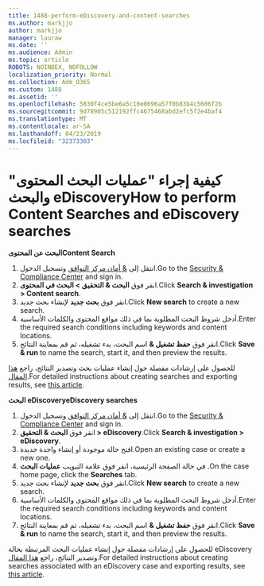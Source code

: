 ```yaml
---
title: 1488-perform-eDiscovery-and-content-searches
ms.author: markjjo
author: markjjo
manager: lauraw
ms.date: ''
ms.audience: Admin
ms.topic: article
ROBOTS: NOINDEX, NOFOLLOW
localization_priority: Normal
ms.collection: Adm_O365
ms.custom: 1488
ms.assetid: ''
ms.openlocfilehash: 5830f4ce5be6a5c10e0696a57f0b83b4c5606f2b
ms.sourcegitcommit: 9d78905c512192ffc4675468abd2efc5f2e4baf4
ms.translationtype: MT
ms.contentlocale: ar-SA
ms.lasthandoff: 04/23/2019
ms.locfileid: "32373303"
---
```

# <a name="how-to-perform-content-searches-and-ediscovery-searches"></a><span data-ttu-id="29fc4-102">كيفية إجراء "عمليات البحث المحتوى" والبحث eDiscovery</span><span class="sxs-lookup"><span data-stu-id="29fc4-102">How to perform Content Searches and eDiscovery searches</span></span>

<span data-ttu-id="29fc4-103">**البحث عن المحتوى**</span><span class="sxs-lookup"><span data-stu-id="29fc4-103">**Content Search**</span></span>

1. <span data-ttu-id="29fc4-104">انتقل إلى [& أمان مركز التوافق](https://protection.office.com) وتسجيل الدخول.</span><span class="sxs-lookup"><span data-stu-id="29fc4-104">Go to the [Security & Compliance Center](https://protection.office.com) and sign in.</span></span>
2. <span data-ttu-id="29fc4-105">انقر فوق **البحث & التحقيق > البحث في المحتوى**.</span><span class="sxs-lookup"><span data-stu-id="29fc4-105">Click **Search & investigation > Content search**.</span></span>
3. <span data-ttu-id="29fc4-106">انقر فوق **بحث جديد** لإنشاء بحث جديد.</span><span class="sxs-lookup"><span data-stu-id="29fc4-106">Click **New search** to create a new search.</span></span>
4. <span data-ttu-id="29fc4-107">أدخل شروط البحث المطلوبة بما في ذلك مواقع المحتوى والكلمات الأساسية.</span><span class="sxs-lookup"><span data-stu-id="29fc4-107">Enter the required search conditions including keywords and content locations.</span></span>  
5. <span data-ttu-id="29fc4-108">انقر فوق **حفظ تشغيل &** اسم البحث، بدء تشغيله، ثم قم بمعاينة النتائج.</span><span class="sxs-lookup"><span data-stu-id="29fc4-108">Click **Save & run** to name the search, start it, and then preview the results.</span></span> 
 
<span data-ttu-id="29fc4-109">للحصول على إرشادات مفصلة حول إنشاء عمليات بحث وتصدير النتائج، راجع [هذا المقال](https://docs.microsoft.com/office365/securitycompliance/content-search).</span><span class="sxs-lookup"><span data-stu-id="29fc4-109">For detailed instructions about creating searches and exporting results, see [this article](https://docs.microsoft.com/office365/securitycompliance/content-search).</span></span>

<span data-ttu-id="29fc4-110">**البحث eDiscovery**</span><span class="sxs-lookup"><span data-stu-id="29fc4-110">**eDiscovery searches**</span></span>

1. <span data-ttu-id="29fc4-111">انتقل إلى [& أمان مركز التوافق](https://protection.office.com) وتسجيل الدخول.</span><span class="sxs-lookup"><span data-stu-id="29fc4-111">Go to the [Security & Compliance Center](https://protection.office.com) and sign in.</span></span>
2. <span data-ttu-id="29fc4-112">انقر فوق **البحث & التحقيق > eDiscovery**.</span><span class="sxs-lookup"><span data-stu-id="29fc4-112">Click **Search & investigation > eDiscovery**.</span></span>
3. <span data-ttu-id="29fc4-113">افتح حالة موجودة أو إنشاء واحدة جديدة.</span><span class="sxs-lookup"><span data-stu-id="29fc4-113">Open an existing case or create a new one.</span></span>
4. <span data-ttu-id="29fc4-114">في حالة الصفحة الرئيسية، انقر فوق علامة التبويب **عمليات البحث** .</span><span class="sxs-lookup"><span data-stu-id="29fc4-114">On the case home page, click the **Searches** tab.</span></span>  
5. <span data-ttu-id="29fc4-115">انقر فوق **بحث جديد** لإنشاء بحث جديد.</span><span class="sxs-lookup"><span data-stu-id="29fc4-115">Click **New search** to create a new search.</span></span>
6. <span data-ttu-id="29fc4-116">أدخل شروط البحث المطلوبة بما في ذلك مواقع المحتوى والكلمات الأساسية.</span><span class="sxs-lookup"><span data-stu-id="29fc4-116">Enter the required search conditions including keywords and content locations.</span></span>  
7. <span data-ttu-id="29fc4-117">انقر فوق **حفظ تشغيل &** اسم البحث، بدء تشغيله، ثم قم بمعاينة النتائج.</span><span class="sxs-lookup"><span data-stu-id="29fc4-117">Click **Save & run** to name the search, start it, and then preview the results.</span></span>

<span data-ttu-id="29fc4-118">للحصول على إرشادات مفصلة حول إنشاء عمليات البحث المرتبطة بحالة eDiscovery وتصدير النتائج، راجع [هذا المقال](https://docs.microsoft.com/office365/securitycompliance/ediscovery-cases).</span><span class="sxs-lookup"><span data-stu-id="29fc4-118">For detailed instructions about creating searches associated with an eDiscovery case and exporting results, see [this article](https://docs.microsoft.com/office365/securitycompliance/ediscovery-cases).</span></span>